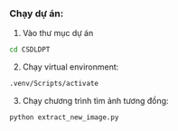 ### Chạy dự án:
1. Vào thư mục dự án
```cmd
cd CSDLDPT
```

2. Chạy virtual environment:
```cmd
.venv/Scripts/activate
```

3. Chạy chương trình tìm ảnh tương đồng:
```cmd
python extract_new_image.py
```
